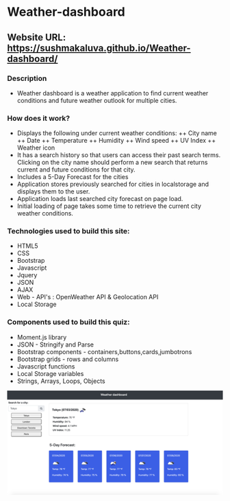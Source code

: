 # Weather-dashboard

## Website URL: https://sushmakaluva.github.io/Weather-dashboard/

### Description

* Weather dashboard is a weather application to find current weather conditions and future weather outlook for multiple cities.

### How does it work?
 
* Displays the following under current weather conditions:
 ++ City name
 ++ Date
 ++ Temperature
 ++ Humidity
 ++ Wind speed
 ++ UV Index
 ++ Weather icon
* It has a search history so that users can access their past search terms. Clicking on the city name should perform a new search that returns current and future conditions for that city.
* Includes a 5-Day Forecast for the cities
* Application stores previously searched for cities in localstorage and displays them to the user.
* Application loads last searched city forecast on page load.
* Initial loading of page takes some time to retrieve the current city weather conditions.

### Technologies used to build this site:

* HTML5  
* CSS
* Bootstrap
* Javascript
* Jquery
* JSON
* AJAX
* Web - API's : OpenWeather API & Geolocation API
* Local Storage



### Components used to build this quiz:

+ Moment.js library
+ JSON - Stringify and Parse
+ Bootstrap components - containers,buttons,cards,jumbotrons
+ Bootstrap grids - rows and columns 
+ Javascript functions
+ Local Storage variables
+ Strings, Arrays, Loops, Objects



![Screenshot](assets/website_img.png)
